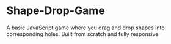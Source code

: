 # Shape-Drop-Game
A basic JavaScript game where you drag and drop shapes into corresponding holes. Built from scratch and fully responsive
